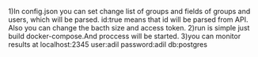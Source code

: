 1)In config.json you can set change list of groups and fields of groups and users, which will be parsed. 
id:true means that id will be parsed from API. Also you can change the bacth size and access token.
2)run is simple just build docker-compose.And proccess will be started.
3)you can monitor results at localhost:2345 user:adil password:adil db:postgres